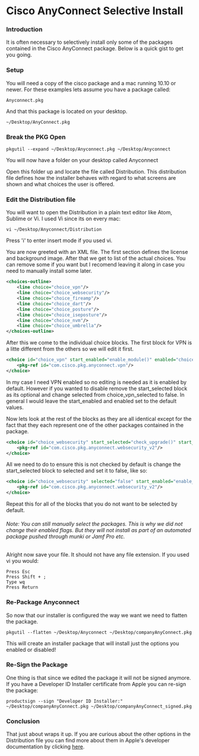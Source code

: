 # Cisco AnyConnect Selective Install
### Introduction
It is often necessary to selectively install only some of the packages contained in the Cisco AnyConnect package. Below is a quick gist to get you going.

### Setup
You will need a copy of the cisco package and a mac running 10.10 or newer. For these examples lets assume you have a package called:

```
Anyconnect.pkg
```

And that this package is located on your desktop.

```
~/Desktop/AnyConnect.pkg
```

### Break the PKG Open

```shell
pkgutil --expand ~/Desktop/Anyconnect.pkg ~/Desktop/Anyconnect
```

You will now have a folder on your desktop called Anyconnect

Open this folder up and locate the file called Distribution. This distribution file defines how the installer behaves with regard to what screens are shown and what choices the user is offered.

### Edit the Distribution file
You will want to open the Distribution in a plain text editor like Atom, Sublime or Vi. I used Vi since its on every mac:

```shell
vi ~/Desktop/Anyconnect/Distribution
```

Press 'i' to enter insert mode if you used vi.

You are now greeted with an XML file. The first section defines the license and background image. After that we get to list of the actual choices. You can remove some if you want but I recomend leaving it along in case you need to manually install some later.

```xml
<choices-outline>
    <line choice="choice_vpn"/>
    <line choice="choice_websecurity"/>
    <line choice="choice_fireamp"/>
    <line choice="choice_dart"/>
    <line choice="choice_posture"/>
    <line choice="choice_iseposture"/>
    <line choice="choice_nvm"/>
    <line choice="choice_umbrella"/>
</choices-outline>
```

After this we come to the individual choice blocks. The first block for VPN is a litte different from the others so we will edit it first.

```xml
<choice id="choice_vpn" start_enabled="enable_module()" enabled="choice_vpn_enabled()" start_selected="check_upgrade()" selected="choice_vpn_selected()" title="VPN" description="Installs the module that enables VPN capabilities.">
    <pkg-ref id="com.cisco.pkg.anyconnect.vpn"/>
</choice>
```
In my case I need VPN enabled so no editing is needed as it is enabled by default. However if you wanted to disable remove the start_selected block as its optional and change selected from choice_vpn_selected to false. In general I would leave the start_enabled and enabled set to the default values.

Now lets look at the rest of the blocks as they are all identical except for the fact that they each represent one of the other packages contained in the package.

```xml
<choice id="choice_websecurity" start_selected="check_upgrade()" start_enabled="enable_module()" title="Web Security" description="Installs the WebSecurity module that enables cloud scanning of web content to protect against malware and enforce acceptable use policies via the ScanSafe cloud proxies.">
    <pkg-ref id="com.cisco.pkg.anyconnect.websecurity_v2"/>
</choice>
```

All we need to do to ensure this is not checked by default is change the start_selected block to selected and set it to false, like so:

```xml
<choice id="choice_websecurity" selected="false" start_enabled="enable_module()" title="Web Security" description="Installs the WebSecurity module that enables cloud scanning of web content to protect against malware and enforce acceptable use policies via the ScanSafe cloud proxies.">
    <pkg-ref id="com.cisco.pkg.anyconnect.websecurity_v2"/>
</choice>
```

Repeat this for all of the blocks that you do not want to be selected by default.

###### Note: You can still manually select the packages. This is why we did not change their enabled flags. But they will not install as part of an automated package pushed through munki or Jamf Pro etc.

Alright now save your file. It should not have any file extension. If you used vi you would:

```
Press Esc
Press Shift + ;
Type wq
Press Return
```

### Re-Package Anyconnect

So now that our installer is configured the way we want we need to flatten the package.

```shell
pkgutil --flatten ~/Desktop/Anyconnect ~/Desktop/companyAnyConnect.pkg
```

This will create an installer package that will install just the options you enabled or disabled!

### Re-Sign the Package

One thing is that since we edited the package it will not be signed anymore. If you have a Developer ID Installer certificate from Apple you can re-sign the package:

```shell
productsign --sign "Developer ID Installer:" ~/Desktop/companyAnyConnect.pkg ~/Desktop/companyAnyConnect_signed.pkg
```

### Conclusion

That just about wraps it up. If you are curious about the other options in the Distribution file you can find more about them in Apple's developer documentation by clicking [here](https://developer.apple.com/library/content/documentation/DeveloperTools/Reference/DistributionDefinitionRef/Chapters/Distribution_XML_Ref.html).
